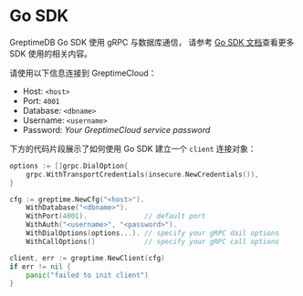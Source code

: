 # Go SDK

GreptimeDB Go SDK 使用 gRPC 与数据库通信，
请参考 [Go SDK 文档](https://docs.greptime.com/user-guide/clients/sdk-libraries/go)查看更多 SDK 使用的相关内容。

请使用以下信息连接到 GreptimeCloud：

- Host: `<host>`
- Port: `4001`
- Database: `<dbname>`
- Username: `<username>`
- Password: *Your GreptimeCloud service password*

下方的代码片段展示了如何使用 Go SDK 建立一个 `client` 连接对象：

```go
options := []grpc.DialOption{
    grpc.WithTransportCredentials(insecure.NewCredentials()),
}

cfg := greptime.NewCfg("<host>").
    WithDatabase("<dbname>").
    WithPort(4001).              // default port
    WithAuth("<username>", "<password>").
    WithDialOptions(options...). // specify your gRPC dail options
    WithCallOptions()            // specify your gRPC call options

client, err := greptime.NewClient(cfg)
if err != nil {
    panic("failed to init client")
}
```
